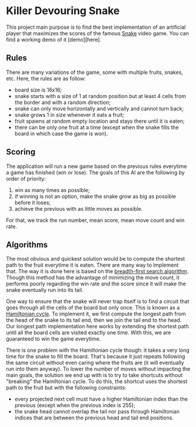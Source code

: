 # Killer Devouring Snake

This project main purpose is to find the best implementation of an artificial player that maximizes the scores of the famous [Snake][wiki-snake] video game.
You can find a working demo of it [demo][here].

## Rules

There are many variations of the game, some with multiple fruits, snakes, etc. Here, the rules are as follow:
- board size is 16x16;
- snake starts with a size of 1 at random position but at least 4 cells from the border and with a random direction;
- snake can only move horizontally and vertically and cannot turn back;
- snake grows 1 in size whenever it eats a fruit;
- fruit spawns at random empty location and stays there until it is eaten;
- there can be only one fruit at a time (except when the snake fills the board in which case the game is won).

## Scoring

The application will run a new game based on the previous rules everytime a game has finished (win or lose).
The goals of this AI are the following by order of priority:
1. win as many times as possible;
2. if winning is not an option, make the snake grow as big as possible before it loses;
3. achieve the previous with as little moves as possible.

For that, we track the run number, mean score, mean move count and win rate.

## Algorithms

The most obvious and quickest solution would be to compute the shortest path to the fruit everytime it is eaten. There are many way to implement that. The way it is done here is based on the [breadth-first search algorithm][wiki-bfs].
Though this method has the advantage of minimizing the move count, it performs poorly regarding the win rate and the score since it will make the snake eventually run into its tail.

One way to ensure that the snake will never trap itself is to find a circuit that goes through all the cells of the board but only once. This is known as a [Hamiltonian cycle][wiki-hamilton]. To implement it, we first compute the longest path from the head of the snake to its tail end, then we join the tail end to the head. Our longest path implementation here works by extending the shortest path until all the board cells are visited exactly one time.
With this, we are guaranteed to win the game everytime.

There is one problem with the Hamiltonian cycle though: it takes a very long time for the snake to fill the board. That's because it just repeats following the same circuit without even caring where the fruits are (it will eventually run into them anyway).
To lower the number of moves without impacting the main goals, the solution we end up with is to try to take shortcuts without "breaking" the Hamiltonian cycle.
To do this, the shortcut uses the shortest path to the fruit but with the following constraints:
- every projected next cell must have a higher Hamiltonian index than the previous (except when the previous index is 255);
- the snake head cannot overlap the tail nor pass through Hamiltonian indices that are between the previous head and tail end positions.

[demo]: https://xmamat.github.io/killer-devouring-snake/
[wiki-snake]: https://en.wikipedia.org/wiki/Snake_(video_game)
[wiki-bfs]: https://en.wikipedia.org/wiki/Breadth-first_search
[wiki-hamilton]: https://en.wikipedia.org/wiki/Hamiltonian_path